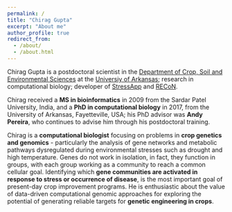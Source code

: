 ```yaml
---
permalink: /
title: "Chirag Gupta"
excerpt: "About me"
author_profile: true
redirect_from: 
  - /about/
  - /about.html
---
```


Chirag Gupta is a postdoctoral scientist in the [Department of Crop, Soil and Environmental Sciences](https://crop-soil-environmental-sciences.uark.edu/) at the [Universiy of Arkansas](https://www.uark.edu/); research in computational biology; developer of [StressApp](http://rrn.uark.edu/shiny/apps/rrn/) and [RECoN](https://plantstress-pereira.uark.edu/RECoN/).

Chirag received a **MS in bioinformatics** in 2009 from the Sardar Patel University, India, and a **PhD in computational biology** in 2017, from the University of Arkansas, Fayetteville, USA; his PhD advisor was **Andy Pereira**, who continues to advise him through his postdoctoral training.

Chirag is a **computational biologist** focusing on problems in **crop genetics and genomics** - particularly the analysis of gene networks and metabolic pathways dysregulated during environmental stresses such as drought and high temperature. Genes do not work in isolation, in fact, they function in groups, with each group working as a community to reach a common cellular goal. Identifying which **gene communities are activated in response to stress or occurrence of disease**, is the most important goal of present-day crop improvement programs. He is enthusiastic about the value of data-driven computational genomic approaches for exploring the potential of generating reliable targets for **genetic engineering in crops**.


